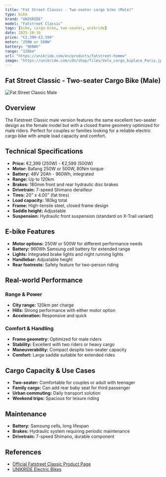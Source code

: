 ```yaml
---
title: "Fat Street Classic - Two-seater cargo bike (Male)"
type: bike
brand: "UNIKRIDE"
model: "Fatstreet Classic"
tags: [bike, cargo-bike, two-seater, unikride]
date: 2025-10-16
price: "€2,399-€2,599"
motor: "250W or 500W"
battery: "960Wh"
range: "120km"
url: "https://unikride.com/en/products/fatstreet-homme"
image: "https://unikride.com/cdn/shop/files/Velo_cargo_biplace_Paris.jpg"
---
```


## Fat Street Classic - Two-seater Cargo Bike (Male)

![Fat Street Classic Male](https://unikride.com/cdn/shop/files/Velo_cargo_biplace_Paris.jpg)

## Overview

The Fatstreet Classic male version features the same excellent two-seater design as the female model but with a closed frame geometry optimized for male riders. Perfect for couples or families looking for a reliable electric cargo bike with ample load capacity and comfort.

## Technical Specifications

- **Price:** €2,399 (250W) - €2,599 (500W)
- **Motor:** Bafang 250W or 500W, 80Nm torque
- **Battery:** 48V 20Ah - 960Wh, integrated
- **Range:** Up to 120km
- **Brakes:** 180mm front and rear hydraulic disc brakes
- **Drivetrain:** 7-speed Shimano derailleur
- **Tires:** 20" x 4.00" (fat tires)
- **Load capacity:** 180kg total
- **Frame:** High-tensile steel, closed frame design
- **Saddle height:** Adjustable
- **Suspension:** Hydraulic front suspension (standard on X-Trail variant)

## E-bike Features

- **Motor options:** 250W or 500W for different performance needs
- **Battery:** 960Wh Samsung cell battery for extended range
- **Lights:** Integrated brake lights and night running lights
- **Handlebar:** Adjustable height
- **Rear footrests:** Safety feature for two-person riding

## Real-world Performance

### Range & Power

- **City range:** 120km per charge
- **Hills:** Strong performance with either motor option
- **Acceleration:** Responsive and quick

### Comfort & Handling

- **Frame geometry:** Optimized for male riders
- **Stability:** Excellent with two riders or heavy cargo
- **Maneuverability:** Compact despite two-seater capacity
- **Comfort:** Large saddle suitable for extended rides

## Cargo Capacity & Use Cases

- **Two-seater:** Comfortable for couples or adult with teenager
- **Family cargo:** Can add rear baby seat for third passenger
- **Urban commuting:** Daily transport solution
- **Weekend trips:** Spacious for leisure riding

## Maintenance

- **Battery:** Samsung cells, long lifespan
- **Brakes:** Hydraulic system requiring periodic maintenance
- **Drivetrain:** 7-speed Shimano, durable component

## References

- [Official Fatstreet Classic Product Page](https://unikride.com/en/products/fatstreet-homme)
- [UNIKRIDE Electric Bikes](https://unikride.com/en/collections/velos-electriques)

